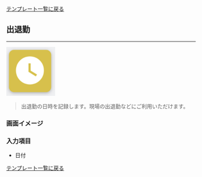 [テンプレート一覧に戻る](../templates.md)

## 出退勤
***

![](../imgs/icons/attendance_icon.png)

> 出退勤の日時を記録します。現場の出退勤などにご利用いただけます。

### 画面イメージ

### 入力項目
- 日付

[テンプレート一覧に戻る](../templates.md)
